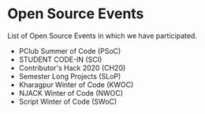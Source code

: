 # Open Source Events

List of Open Source Events in which we have participated.

- PClub Summer of Code (PSoC)
- STUDENT CODE-IN (SCI)
- Contributor's Hack 2020 (CH20)
- Semester Long Projects (SLoP)
- Kharagpur Winter of Code (KWOC)
- NJACK Winter of Code (NWOC)
- Script Winter of Code (SWoC)
